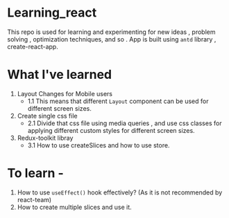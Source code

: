 # Learning_react
This repo is used for learning and experimenting for new ideas , problem solving , optimization techniques, and so . App is built using `antd` library , create-react-app.
# What I've learned 
  1. Layout Changes for Mobile users 
     - 1.1 This means that different `Layout` component can be used for different screen sizes.
  2. Create single css file
     - 2.1 Divide that css file using media queries , and use css classes for applying different custom styles for different screen sizes.
  3. Redux-toolkit libray 
     - 3.1  How to use createSlices and how to use store.
# To learn -
  1. How to use `useEffect()` hook effectively? (As it is not recommended by react-team)
  2. How to create multiple slices and use it.
